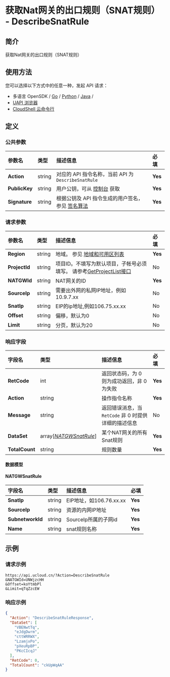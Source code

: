 # 获取Nat网关的出口规则（SNAT规则） - DescribeSnatRule

## 简介

获取Nat网关的出口规则（SNAT规则）






## 使用方法

您可以选择以下方式中的任意一种，发起 API 请求：
- 多语言 OpenSDK / [Go](https://github.com/ucloud/ucloud-sdk-go) / [Python](https://github.com/ucloud/ucloud-sdk-python3) / [Java](https://github.com/ucloud/ucloud-sdk-java) /
- [UAPI 浏览器](https://console.ucloud.cn/uapi/detail?id=DescribeSnatRule)
- [CloudShell 云命令行](https://shell.ucloud.cn/)


## 定义

### 公共参数

| 参数名 | 类型 | 描述信息 | 必填 |
|:---|:---|:---|:---|
| **Action**     | string  | 对应的 API 指令名称，当前 API 为 `DescribeSnatRule`                        | **Yes** |
| **PublicKey**  | string  | 用户公钥，可从 [控制台](https://console.ucloud.cn/uapi/apikey) 获取                                             | **Yes** |
| **Signature**  | string  | 根据公钥及 API 指令生成的用户签名，参见 [签名算法](api/summary/signature.md)  | **Yes** |

### 请求参数

| 参数名 | 类型 | 描述信息 | 必填 |
|:---|:---|:---|:---|
| **Region** | string | 地域。 参见 [地域和可用区列表](https://docs.ucloud.cn/api/summary/regionlist) |**Yes**|
| **ProjectId** | string | 项目ID。不填写为默认项目，子帐号必须填写。 请参考[GetProjectList接口](https://docs.ucloud.cn/api/summary/get_project_list) |No|
| **NATGWId** | string | NAT网关的ID |**Yes**|
| **SourceIp** | string | 需要出外网的私网IP地址，例如10.9.7.xx |No|
| **SnatIp** | string | EIP的ip地址,例如106.75.xx.xx |No|
| **Offset** | string | 偏移，默认为0 |No|
| **Limit** | string | 分页，默认为20 |No|

### 响应字段

| 字段名 | 类型 | 描述信息 | 必填 |
|:---|:---|:---|:---|
| **RetCode** | int | 返回状态码，为 0 则为成功返回，非 0 为失败 |**Yes**|
| **Action** | string | 操作指令名称 |**Yes**|
| **Message** | string | 返回错误消息，当 `RetCode` 非 0 时提供详细的描述信息 |No|
| **DataSet** | array[[*NATGWSnatRule*](#NATGWSnatRule)] | 某个NAT网关的所有Snat规则 |**Yes**|
| **TotalCount** | string | 规则数量 |**Yes**|

#### 数据模型


#### NATGWSnatRule

| 字段名 | 类型 | 描述信息 | 必填 |
|:---|:---|:---|:---|
| **SnatIp** | string | EIP地址，如106.76.xx.xx |**Yes**|
| **SourceIp** | string | 资源的内网IP地址 |**Yes**|
| **SubnetworkId** | string | SourceIp所属的子网id |**Yes**|
| **Name** | string | snat规则名称 |**Yes**|

## 示例

### 请求示例
    
```
https://api.ucloud.cn/?Action=DescribeSnatRule
&NATGWId=UNWjzcHH
&Offset=koYtmbPl
&Limit=qTqZzcEW
```

### 响应示例
    
```json
{
  "Action": "DescribeSnatRuleResponse",
  "DataSet": [
    "VBENwtTq",
    "eJdgDwrm",
    "cttWRRWX",
    "LzamjxPo",
    "pXeuRpBP",
    "PKcCIcqJ"
  ],
  "RetCode": 0,
  "TotalCount": "ckUpWqAA"
}
```





